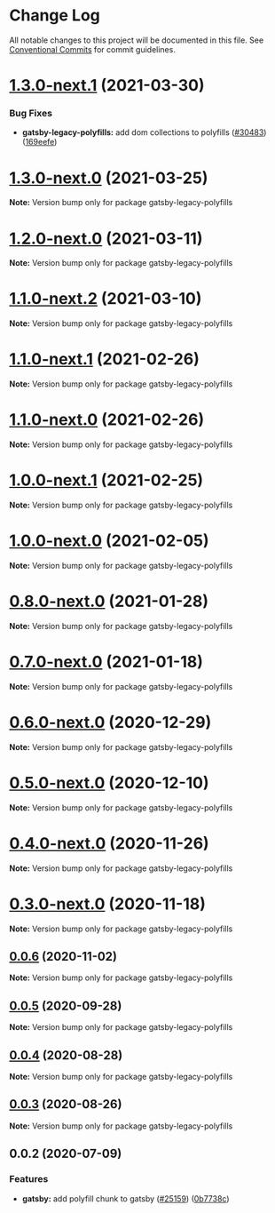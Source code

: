 # Change Log

All notable changes to this project will be documented in this file.
See [Conventional Commits](https://conventionalcommits.org) for commit guidelines.

# [1.3.0-next.1](https://github.com/gatsbyjs/gatsby/compare/gatsby-legacy-polyfills@1.3.0-next.0...gatsby-legacy-polyfills@1.3.0-next.1) (2021-03-30)

### Bug Fixes

- **gatsby-legacy-polyfills:** add dom collections to polyfills ([#30483](https://github.com/gatsbyjs/gatsby/issues/30483)) ([169eefe](https://github.com/gatsbyjs/gatsby/commit/169eefed8fe03cb6c15f1b637d828088b3400c8b))

# [1.3.0-next.0](https://github.com/gatsbyjs/gatsby/compare/gatsby-legacy-polyfills@1.2.0-next.0...gatsby-legacy-polyfills@1.3.0-next.0) (2021-03-25)

**Note:** Version bump only for package gatsby-legacy-polyfills

# [1.2.0-next.0](https://github.com/gatsbyjs/gatsby/compare/gatsby-legacy-polyfills@1.1.0-next.2...gatsby-legacy-polyfills@1.2.0-next.0) (2021-03-11)

**Note:** Version bump only for package gatsby-legacy-polyfills

# [1.1.0-next.2](https://github.com/gatsbyjs/gatsby/compare/gatsby-legacy-polyfills@1.1.0-next.1...gatsby-legacy-polyfills@1.1.0-next.2) (2021-03-10)

**Note:** Version bump only for package gatsby-legacy-polyfills

# [1.1.0-next.1](https://github.com/gatsbyjs/gatsby/compare/gatsby-legacy-polyfills@1.1.0-next.0...gatsby-legacy-polyfills@1.1.0-next.1) (2021-02-26)

**Note:** Version bump only for package gatsby-legacy-polyfills

# [1.1.0-next.0](https://github.com/gatsbyjs/gatsby/compare/gatsby-legacy-polyfills@1.0.0-next.1...gatsby-legacy-polyfills@1.1.0-next.0) (2021-02-26)

**Note:** Version bump only for package gatsby-legacy-polyfills

# [1.0.0-next.1](https://github.com/gatsbyjs/gatsby/compare/gatsby-legacy-polyfills@1.0.0-next.0...gatsby-legacy-polyfills@1.0.0-next.1) (2021-02-25)

**Note:** Version bump only for package gatsby-legacy-polyfills

# [1.0.0-next.0](https://github.com/gatsbyjs/gatsby/compare/gatsby-legacy-polyfills@0.8.0-next.0...gatsby-legacy-polyfills@1.0.0-next.0) (2021-02-05)

**Note:** Version bump only for package gatsby-legacy-polyfills

# [0.8.0-next.0](https://github.com/gatsbyjs/gatsby/compare/gatsby-legacy-polyfills@0.7.0-next.0...gatsby-legacy-polyfills@0.8.0-next.0) (2021-01-28)

**Note:** Version bump only for package gatsby-legacy-polyfills

# [0.7.0-next.0](https://github.com/gatsbyjs/gatsby/compare/gatsby-legacy-polyfills@0.6.0-next.0...gatsby-legacy-polyfills@0.7.0-next.0) (2021-01-18)

**Note:** Version bump only for package gatsby-legacy-polyfills

# [0.6.0-next.0](https://github.com/gatsbyjs/gatsby/compare/gatsby-legacy-polyfills@0.5.0-next.0...gatsby-legacy-polyfills@0.6.0-next.0) (2020-12-29)

**Note:** Version bump only for package gatsby-legacy-polyfills

# [0.5.0-next.0](https://github.com/gatsbyjs/gatsby/compare/gatsby-legacy-polyfills@0.4.0-next.0...gatsby-legacy-polyfills@0.5.0-next.0) (2020-12-10)

**Note:** Version bump only for package gatsby-legacy-polyfills

# [0.4.0-next.0](https://github.com/gatsbyjs/gatsby/compare/gatsby-legacy-polyfills@0.3.0-next.0...gatsby-legacy-polyfills@0.4.0-next.0) (2020-11-26)

**Note:** Version bump only for package gatsby-legacy-polyfills

# [0.3.0-next.0](https://github.com/gatsbyjs/gatsby/compare/gatsby-legacy-polyfills@0.2.0-next.0...gatsby-legacy-polyfills@0.3.0-next.0) (2020-11-18)

**Note:** Version bump only for package gatsby-legacy-polyfills

## [0.0.6](https://github.com/gatsbyjs/gatsby/compare/gatsby-legacy-polyfills@0.0.5...gatsby-legacy-polyfills@0.0.6) (2020-11-02)

**Note:** Version bump only for package gatsby-legacy-polyfills

## [0.0.5](https://github.com/gatsbyjs/gatsby/compare/gatsby-legacy-polyfills@0.0.4...gatsby-legacy-polyfills@0.0.5) (2020-09-28)

**Note:** Version bump only for package gatsby-legacy-polyfills

## [0.0.4](https://github.com/gatsbyjs/gatsby/compare/gatsby-legacy-polyfills@0.0.3...gatsby-legacy-polyfills@0.0.4) (2020-08-28)

**Note:** Version bump only for package gatsby-legacy-polyfills

## [0.0.3](https://github.com/gatsbyjs/gatsby/compare/gatsby-legacy-polyfills@0.0.2...gatsby-legacy-polyfills@0.0.3) (2020-08-26)

**Note:** Version bump only for package gatsby-legacy-polyfills

## 0.0.2 (2020-07-09)

### Features

- **gatsby:** add polyfill chunk to gatsby ([#25159](https://github.com/gatsbyjs/gatsby/issues/25159)) ([0b7738c](https://github.com/gatsbyjs/gatsby/commit/0b7738c))
